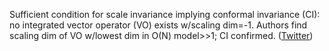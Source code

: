 
Sufficient condition for scale invariance implying conformal invariance (CI): no integrated vector operator (VO) exists w/scaling dim=-1. Authors find scaling dim of VO w/lowest dim in O(N) model&gt;&gt;1; CI confirmed. ([Twitter](https://twitter.com/JoshuahHeath/status/1154036919002685441))
